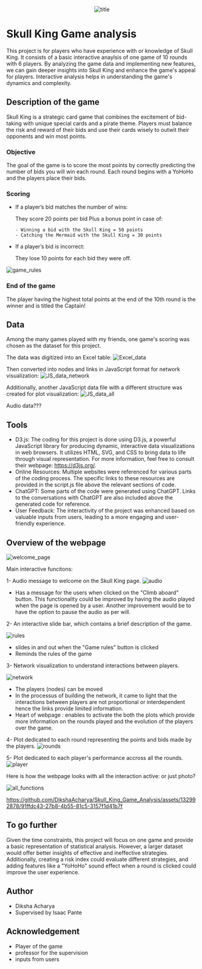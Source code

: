 <p align="center">
  <img src="Images/title.png" alt="title">
</p>

# Skull King Game analysis

This project is for players who have experience with or knowledge of Skull King. It consists of a basic interactive anaylsis of one game of 10 rounds with 6 players. By analyzing the game data and implementing new features, we can gain deeper insights into Skull King and enhance the game's appeal for players. Interactive analysis helps in understanding the game's dynamics and complexity. 

## Description of the game

Skull King is a strategic card game that combines the excitement of bid-taking with unique special cards and a pirate theme. Players must balance the risk and reward of their bids and use their cards wisely to outwit their opponents and win most points.

### Objective 
The goal of the game is to score the most points by correctly predicting the number of bids you will win each round.
Each round begins with a YoHoHo and the players place their bids.

### Scoring 
- If a player’s bid matches the number of wins:

  They score 20 points per bid
  Plus a bonus point in case of:
  
      - Winning a bid with the Skull King = 50 points
      - Catching the Mermaid with the Skull King = 30 points 

- If a player’s bid is incorrect:

  They lose 10 points for each bid they were off.

![game_rules](Images/Readme_images/game_rules.jpg)

### End of the game
The player having the highest total points at the end of the 10th round is the winner and is titled the Captain!

## Data
Among the many games played with my friends, one game's scoring was chosen as the dataset for this project. 

The data was digitized into an Excel table:
![Excel_data](Images/Excel_data.png)

Then converted into nodes and links in JavaScript format for network visualization:
![JS_data_network](Images/JS_data_network.png)

Additionally, another JavaScript data file with a different structure was created for plot visualization:
![JS_data_all](Images/JS_data_all.png)

Audio data???

## Tools
- D3.js: The coding for this project is done using D3.js, a powerful JavaScript library for producing dynamic, interactive data visualizations in web browsers. It utilizes HTML, SVG, and CSS to bring data to life through visual representation. For more information, feel free to consult their webpage: https://d3js.org/.
- Online Resources: Multiple websites were referenced for various parts of the coding process. The specific links to these resources are provided in the script.js file above the relevant sections of code.
- ChatGPT: Some parts of the code were generated using ChatGPT. Links to the conversations with ChatGPT are also included above the generated code for reference.
- User Feedback: The interactivity of the project was enhanced based on valuable inputs from users, leading to a more engaging and user-friendly experience.

## Overview of the webpage
![welcome_page](Images/welcome_page.png)

Main interactive funcitons:

1- Audio message to welcome on the Skull King page.
![audio](Images/audio.png)

- Has a message for the users when clicked on the "Climb aboard" button.
This functionality could be improved by having the audio played when the page is opened by a user. Another improvement would be to have the option to pause the audio as per will. 

2- An interactive slide bar, which contains a brief description of the game.

![rules](Images/rules.png)

- slides in and out when the "Game rules" button is clicked
- Reminds the rules of the game

3- Network visualization to understand interactions between players.

![network](Images/network.png)

- The players (nodes) can be moved
- In the processus of building the network, it came to light that the interactions between players are not proportional or interdependent hence the links provide limited information. 
- Heart of webpage : enables to activate the both the plots which provide more information on the rounds played and the evolution of the players over the game.

4- Plot dedicated to each round representing the points and bids made by the players.
![rounds](Images/rounds.png)


5- Plot dedicated to each player's performance accross all the rounds.
![player](Images/player.png)

Here is how the webpage looks with all the interaction active: or just photo? 


![all_functions](Images/all_functions.png)

https://github.com/DikshaAcharya/Skull_King_Game_Analysis/assets/132992878/91ffdc43-27b8-4b55-81c5-3157f1d41b7f

## To go further
Given the time constraints, this project will focus on one game and provide a basic representation of statistical analysis. However, a larger dataset would offer better insights of effective and ineffective strategies. Additionally, creating a risk index could evaluate different strategies, and adding features like a "YoHoHo" sound effect when a round is clicked could improve the user experience.

## Author
- Diksha Acharya
- Supervised by Isaac Pante
## Acknowledgement
- Player of the game
- professor for the supervision
- inputs from users
